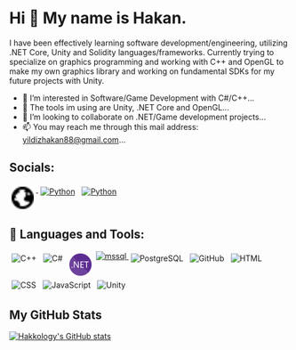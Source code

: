 Hi 👋 My name is Hakan.
===========================

I have been effectively learning software development/engineering, utilizing .NET Core, Unity and Solidity languages/frameworks. Currently trying to specialize on graphics programming and working with C++ and OpenGL to make my own graphics library and working on fundamental SDKs for my future projects with Unity.

- 👀 I’m interested in Software/Game Development with C#/C++...
- 🌱 The tools im using are Unity, .NET Core and OpenGL...
- 💞️ I’m looking to collaborate on .NET/Game development projects...
- 📫 You may reach me through this mail address: yildizhakan88@gmail.com...

## Socials:
<p align="left">
 <a href="https://github.com/Hakkology/" target="_blank" rel="noopener noreferrer"> <img src="https://raw.githubusercontent.com/iconic/open-iconic/master/svg/globe.svg" alt="Python" height="40" style="vertical-align:top; margin:4px"> </a>
 <a href="https://www.linkedin.com/in/hakan-yildiz-029845132/" target="_blank" rel="noopener noreferrer"> <img src="https://cdn.jsdelivr.net/npm/simple-icons@v3/icons/linkedin.svg" alt="Python" height="40" style="vertical-align:top; margin:4px"></a>
 <a href="mailto:yildizhakan88@gmail.com"> <img src="https://cdn.jsdelivr.net/npm/simple-icons@v3/icons/gmail.svg" alt="Python" height="40" style="vertical-align:top; margin:4px"></a>
</p>

## 🧰 Languages and Tools:
<p align="left">
  <img src="https://raw.githubusercontent.com/isocpp/logos/master/cpp_logo.png" alt="C++" height="40" style="vertical-align:top; margin:4px">
  <img src="https://seeklogo.com/images/C/c-sharp-c-logo-02F17714BA-seeklogo.com.png" alt="C#" height="40" style="vertical-align:top; margin:4px">
  <img src="https://raw.githubusercontent.com/github/explore/80688e429a7d4ef2fca1e82350fe8e3517d3494d/topics/dotnet/dotnet.png" alt=".NET" height="40" style="vertical-align:top; margin:4px">
 <a href="https://www.microsoft.com/en-us/sql-server" target="_blank" rel="noreferrer"> <img src="https://www.svgrepo.com/show/303229/microsoft-sql-server-logo.svg" alt="mssql" width="40" height="40"/> </a> 
  <img src="https://www.postgresql.org/media/img/about/press/elephant.png" alt="PostgreSQL" height="40" style="vertical-align:top; margin:4px">
  <img src="https://github.githubassets.com/images/modules/logos_page/GitHub-Mark.png" alt="GitHub" height="40" style="vertical-align:top; margin:4px">
  <img src="https://cdn.iconscout.com/icon/free/png-256/html5-40-1175193.png" alt="HTML" height="40" style="vertical-align:top; margin:4px">
  <img src="https://cdn.iconscout.com/icon/free/png-256/css3-9-1175237.png" alt="CSS" height="40" style="vertical-align:top; margin:4px">
  <img src="https://cdn.iconscout.com/icon/free/png-256/javascript-1-225993.png" alt="JavaScript" height="40" style="vertical-align:top; margin:4px">
  <img src="https://cdn.iconscout.com/icon/free/png-256/unity-5-555544.png" alt="Unity" height="40" style="vertical-align:top; margin:4px">
</p>

## <b>My GitHub Stats</b>

<a href="http://www.github.com/Hakkology"><img src="https://github-readme-stats.vercel.app/api?username=Hakkology&show_icons=true&hide=&count_private=true&title_color=0891b2&text_color=ffffff&icon_color=0891b2&bg_color=1c1917&hide_border=true&show_icons=true" alt="Hakkology's GitHub stats" /></a>

<br />

<!---
Hakkology/Hakkology is a ✨ special ✨ repository because its `README.md` (this file) appears on your GitHub profile.
You can click the Preview link to take a look at your changes.
--->

